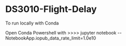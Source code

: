 # DS3010-Flight-Delay

To run locally with Conda
 
  Open Conda Powershell with >>>>   jupyter notebook --NotebookApp.iopub_data_rate_limit=1.0e10
